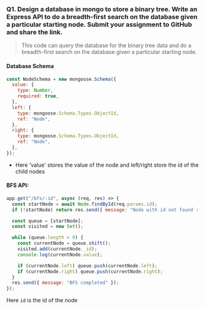 ### Q1. Design a database in mongo to store a binary tree. Write an Express API to do a breadth-first search on the database given a particular starting node. Submit your assignment to GitHub and share the link.

> This code can query the database for the binary tree data and do a breadth-first search on the database given a particular starting node.

#### Database Schema

```js
const NodeSchema = new mongoose.Schema({
  value: {
    type: Number,
    required: true,
  },
  left: {
    type: mongoose.Schema.Types.ObjectId,
    ref: "Node",
  },
  right: {
    type: mongoose.Schema.Types.ObjectId,
    ref: "Node",
  },
});
```

- Here 'value' stores the value of the node and left/right store the id of the child nodes

#### BFS API:

```js
app.get("/bfs/:id", async (req, res) => {
  const startNode = await Node.findById(req.params.id);
  if (!startNode) return res.send({ message: "Node with id not found :(" });

  const queue = [startNode];
  const visited = new Set();

  while (queue.length > 0) {
    const currentNode = queue.shift();
    visited.add(currentNode._id);
    console.log(currentNode.value);

    if (currentNode.left) queue.push(currentNode.left);
    if (currentNode.right) queue.push(currentNode.right);
  }
  res.send({ message: "BFS completed" });
});
```

Here `id` is the id of the node
